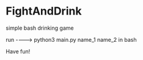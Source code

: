 # FightAndDrink
simple bash drinking game

run ---->    python3 main.py name_1 name_2 in bash

Have fun!
